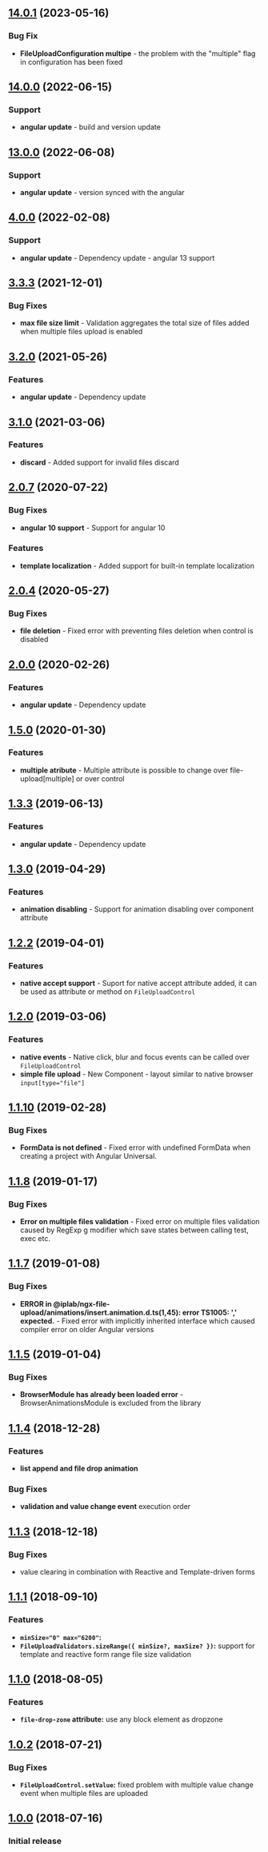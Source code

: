 <a name="14.0.1"></a>
## [14.0.1](https://github.com/pIvan/file-upload/commit/e7548e265b0c91fe4bc7abf7f63bdd15b47c0320) (2023-05-16)

### Bug Fix
* **FileUploadConfiguration multipe** - the problem with the "multiple" flag in configuration has been fixed


<a name="14.0.0"></a>
## [14.0.0](https://github.com/pIvan/file-upload/commit/89fbcf157fc572abcbd34c9394368cab8fb866af) (2022-06-15)

### Support
* **angular update** - build and version update


<a name="13.0.0"></a>
## [13.0.0](https://github.com/pIvan/file-upload/commit/b8c1ca4e8ae848fc478221306a9c5e2868ac3450) (2022-06-08)

### Support
* **angular update** - version synced with the angular


<a name="4.0.0"></a>
## [4.0.0](https://github.com/pIvan/file-upload/commit/f12d1ca8f8024d116faf789730dbd4a63c53cf34) (2022-02-08)

### Support
* **angular update** - Dependency update - angular 13 support

<a name="3.3.3"></a>
## [3.3.3](https://github.com/pIvan/file-upload/commit/65b9b550a292929b3ff66e4dbf8900a132a164ea) (2021-12-01)

### Bug Fixes
* **max file size limit** - Validation aggregates the total size of files added when multiple files upload is enabled


<a name="3.2.0"></a>
## [3.2.0](https://github.com/pIvan/file-upload/commit/65b9b550a292929b3ff66e4dbf8900a132a164ea) (2021-05-26)

### Features
* **angular update** - Dependency update

<a name="3.1.0"></a>
## [3.1.0](https://github.com/pIvan/file-upload/commit/3bd2da76df9dd5b247fa17e7b7506fa749be3ab6) (2021-03-06)

### Features
* **discard** - Added support for invalid files discard


<a name="2.0.7"></a>
## [2.0.7](https://github.com/pIvan/file-upload/commit/6358b643f0faa2dc82a6dd2c87337d9c3d7eaeca) (2020-07-22)

### Bug Fixes
* **angular 10 support** - Support for angular 10

### Features
* **template localization** - Added support for built-in template localization

<a name="2.0.4"></a>
## [2.0.4](https://github.com/pIvan/file-upload/commit/005fafed5a48c2064207a4fa2a130fe2bcc1e3c3) (2020-05-27)

### Bug Fixes
* **file deletion** - Fixed error with preventing files deletion when control is disabled

<a name="2.0.0"></a>
## [2.0.0](https://github.com/pIvan/file-upload/commit/2e594f98c8321dd0fad94ff65e5e2b1f69ada919) (2020-02-26)

### Features
* **angular update** - Dependency update

<a name="1.5.0"></a>
## [1.5.0](https://github.com/pIvan/file-upload/commit/2f3f12e91f5566158f7b8ce933a8e73237f91dcf) (2020-01-30)

### Features
* **multiple atribute** - Multiple attribute is possible to change over file-upload[multiple] or over control

<a name="1.3.3"></a>
## [1.3.3](https://github.com/pIvan/file-upload/commit/64c10684daf039cd3b8718ec8e91bf73b9d04bcc) (2019-06-13)

### Features
* **angular update** - Dependency update

<a name="1.3.0"></a>
## [1.3.0](https://github.com/pIvan/file-upload/commit/b56b5680a43613fc3a2621448bc9714df5ad130d) (2019-04-29)

### Features
* **animation disabling** - Support for animation disabling over component attribute

<a name="1.2.2"></a>
## [1.2.2](https://github.com/pIvan/file-upload/commit/9e6ece51875a0e874eb738291e83d36ec0610fe4) (2019-04-01)

### Features
* **native accept support** - Suport for native accept attribute added, it can be used as attribute or method on `FileUploadControl`


<a name="1.2.0"></a>
## [1.2.0](https://github.com/pIvan/file-upload/commit/85870eddc96aa3ec7406a6a8f45ab627fc9edee7) (2019-03-06)

### Features
* **native events** - Native click, blur and focus events can be called over `FileUploadControl`
* **simple file upload** - New Component - layout similar to native browser `input[type="file"]`


<a name="1.1.10"></a>
## [1.1.10](https://github.com/pIvan/file-upload/commit/f28d42dbb4d8e6bc74410c4e1cd94ce47112973c) (2019-02-28)

### Bug Fixes
* **FormData is not defined** - Fixed error with undefined FormData when creating a project with Angular Universal.


<a name="1.1.8"></a>
## [1.1.8](https://github.com/pIvan/file-upload/commit/39bcb42675649933f3cedca0b1cf75be78ee235b) (2019-01-17)

### Bug Fixes
* **Error on multiple files validation** - Fixed error on multiple files validation caused by RegExp g modifier which save states between calling test, exec etc.


<a name="1.1.7"></a>
## [1.1.7](https://github.com/pIvan/file-upload/commit/6fd65a6dd8ac36e52428e118ab8408f2872256b9) (2019-01-08)

### Bug Fixes
* **ERROR in @iplab/ngx-file-upload/animations/insert.animation.d.ts(1,45): error TS1005: ',' expected.** - Fixed error with implicitly inherited interface which caused compiler error on older Angular versions


<a name="1.1.5"></a>
## [1.1.5](https://github.com/pIvan/file-upload/commit/019314c61d1cf79783d61004f816a20d2bfeb8bb) (2019-01-04)

### Bug Fixes
* **BrowserModule has already been loaded error** - BrowserAnimationsModule is excluded from the library


<a name="1.1.4"></a>
## [1.1.4](https://github.com/pIvan/file-upload/commit/33c6156aa7a43e8f763ab88a00086f5df759410c) (2018-12-28)

### Features
* **list append and file drop animation**

### Bug Fixes
* **validation and value change event** execution order


<a name="1.1.3"></a>
## [1.1.3](https://github.com/pIvan/file-upload/commit/1f47712fd47795e3e6667e75d72424f2f3a0b659) (2018-12-18)

### Bug Fixes
* value clearing in combination with Reactive and Template-driven forms

<a name="1.1.1"></a>
## [1.1.1](https://github.com/pIvan/file-upload/commit/f6ea5346162f07d4fe6ea533ea5c64f3322fde1d) (2018-09-10)

### Features
* **`minSize="0" max="6200"`:**
* **`FileUploadValidators.sizeRange({ minSize?, maxSize? })`:** support for template and reactive form range file size validation

<a name="1.1.0"></a>
## [1.1.0](https://github.com/pIvan/file-upload/commit/2fe72c637e08b552cc45f2a3396d3f0b5f8ff5c9) (2018-08-05)

### Features
* **`file-drop-zone` attribute:** use any block element as dropzone


<a name="1.0.2"></a>
## [1.0.2](https://github.com/pIvan/file-upload/commit/2258286e2c73097e080fe21be812e351855a110d) (2018-07-21)

### Bug Fixes
* **`FileUploadControl.setValue`:** fixed problem with multiple value change event when multiple files are uploaded


<a name="1.0.0"></a>
## [1.0.0](https://github.com/pIvan/file-upload/commit/6393e01aa1e2de9e0857d652e0bc8e26e0887fb0) (2018-07-16)

### Initial release